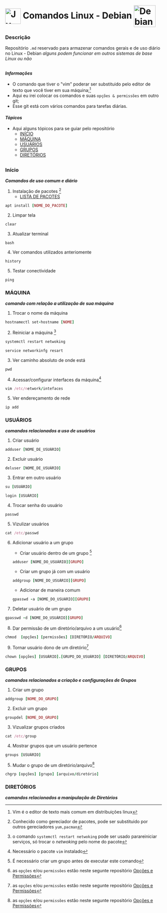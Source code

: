 # <img align="center" alt="Jv-Linux" height="50" width="50" src="https://cdn.jsdelivr.net/gh/devicons/devicon/icons/linux/linux-original.svg"> Comandos Linux - Debian <img align="center" alt="Debian" height="70" width="70" src="https://cdn.jsdelivr.net/gh/devicons/devicon/icons/debian/debian-plain-wordmark.svg">

### Descrição

  Repositório ```.md``` reservado para armazenar comandos gerais e de uso diário no Linux - Debian 
  *alguns podem funcionar em outros sistemas de base Linux ou não*

##  

#### *Informações*

- O comando que tiver o "vim" poderar ser substituido pelo editor de texto que você tiver em sua máquina;[^0]
- Aqui eu irei colocar os comandos e suas `opções & permissões` em outro git;
- Esse git está com vários comandos para tarefas diárias.

#### *Tópicos*
- Aqui alguns tópicos para se guiar pelo repositório
  - [INÍCIO](https://github.com/jvwill/Comandos/blob/main/COMANDOS%20-%20DEBIAN.md#in%C3%ADcioo)
  - [MÁQUINA](https://github.com/jvwill/Comandos/blob/Default/COMANDOS%20-%20DEBIAN.md#máquina)
  - [USUÁRIOS](https://github.com/jvwill/Comandos/blob/main/COMANDOS%20-%20DEBIAN.md#usuários)
  - [GRUPOS](https://github.com/jvwill/Comandos/blob/main/COMANDOS%20-%20DEBIAN.md#grupos)
  - [DIRETÓRIOS](https://github.com/jvwill/Comandos/blob/Default/COMANDOS%20-%20DEBIAN.md#diretórios)

##

### Início
***Comandos de uso comum e diário***

1. Instalação de pacotes [^1]
   - [LISTA DE PACOTES](https://github.com/Jv2205/Comandos/blob/main/Pacotes%20Linux.md)

```ruby
apt install [NOME_DO_PACOTE] 
```

2. Limpar tela
```ruby
clear
```

3. Atualizar terminal
```ruby
bash
```

4. Ver comandos utilizados anteriomente
```ruby
history
```

5. Testar conectividade
```ruby
ping
```

### MÁQUINA
***comando com relação a utilização de sua máquina***

1. Trocar o nome da máquina
```ruby
hostnamectl set-hostname [NOME]
```

2. Reiniciar a máquina [^2]

```ruby
systemctl restart netwoking
```

```ruby
service networkinfg resart 
```

3. Ver caminho absoluto de onde está
```ruby
pwd
```

4. Acessar/configurar interfaces da máquina[^3]

```ruby
vim /etc/network/intefaces
```

5. Ver endereçamento de rede
```ruby
ip add
```

### USUÁRIOS
***comandos relacionados a uso de usuários***

1. Criar usuário
```ruby
adduser [NOME_DE_USUÁRIO]
```

2. Excluir usuário
```ruby
deluser [NOME_DE_USUÁRIO]
```

3. Entrar em outro usuário
```ruby
su [USUÁRIO]
```

```ruby
login [USUÁRIO]
```

4. Trocar senha do usuário
```ruby
passwd
```

5. Vizulizar usuários
```ruby
cat /etc/passwd
```

6. Adicionar usuário a um grupo
   - Criar usuário dentro de um grupo [^4]
   [^4]:É necessário criar um grupo antes de executar este comando
   ```ruby
   adduser [NOME_DO_USUÁRIO][GRUPO]
   ```
   - Criar um grupo já com um usuário
   ```ruby
   addgroup [NOME_DO_USUÁRIO][GRUPO]
   ```
   - Adicionar de maneira comum
   ```ruby
   gpasswd -a [NOME_DO_USUÁRIO][GRUPO]
   ```

7. Deletar usuário de um grupo
  ```ruby
  gpasswd -d [NOME_DO_USUÁRIO][GRUPO]
  ``` 
  
8. Dar permissão de um diretório/arquivo a um usuário[^5]

  ```ruby
  chmod  [opções] [permissões] [DIRETÓRIO/ARQUIVO]
  ```
  
9. Tornar usuário dono de um diretório[^5]
  ```ruby
  chown [opções] [USUÁRIO].[GRUPO_DO_USUÁRIO] [DIRETÓRIO/ARQUIVO]
  ```
  
### GRUPOS
***comandos relacionados a criação e configurações de Grupos***

1. Criar um grupo
  ```ruby
  addgroup [NOME_DO_GRUPO]
  ```
2. Excluir um grupo
  ```ruby
  groupdel [NOME_DO_GRUPO]
  ```
3. Vizualizar grupos criados
  ```ruby
  cat /etc/group
  ```
4. Mostrar grupos que um usuário pertence
  ```ruby
  groups [USUÁRIO]
  ```
5. Mudar o grupo de um diretório/arquivo[^5]
  ```ruby
  chgrp [opções] [grupo] [arquivo/diretório]
  ```
  
### DIRETÓRIOS
***comandos relacionados a manipulação de Diretórios***

<!-- 
Linhas das legendas "[^*]"
-->

[^0]: Vim é o editor de texto mais comum em distribuições linux
[^1]: Conhecido como gereciador de pacotes, pode ser substituido por outros gereciadores ```yum,pacman```
[^2]: o comando `systemctl restart netwoking` pode ser usado parareiniciar serviços, só trocar o *netwoking* pelo nome do pacote
[^3]: Necessário o pacote `vim` instalado
[^4]:É necessário criar um grupo antes de executar este comando
[^5]: as ```opções``` e/ou ```permissões``` estão neste segunte repositório [Opções e Permissões](https://github.com/jvwill/Comandos/blob/Default/Opções%20%26%20Permissões%20de%20Comandos.md)

